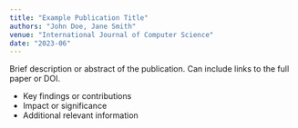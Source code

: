 ```yaml
---
title: "Example Publication Title"
authors: "John Doe, Jane Smith"
venue: "International Journal of Computer Science"
date: "2023-06"
---
```


Brief description or abstract of the publication. Can include links to the full paper or DOI.

- Key findings or contributions
- Impact or significance
- Additional relevant information